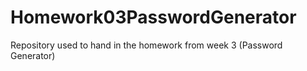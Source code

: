 # Homework03PasswordGenerator
Repository used to hand in the homework from week 3 (Password Generator)
